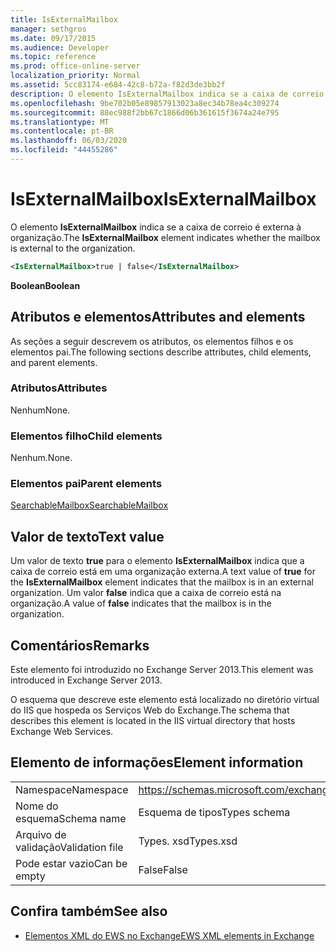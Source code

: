 ```yaml
---
title: IsExternalMailbox
manager: sethgros
ms.date: 09/17/2015
ms.audience: Developer
ms.topic: reference
ms.prod: office-online-server
localization_priority: Normal
ms.assetid: 5cc83174-e684-42c8-b72a-f82d3de3bb2f
description: O elemento IsExternalMailbox indica se a caixa de correio é externa à organização.
ms.openlocfilehash: 9be702b05e89857913023a8ec34b78ea4c309274
ms.sourcegitcommit: 88ec988f2bb67c1866d06b361615f3674a24e795
ms.translationtype: MT
ms.contentlocale: pt-BR
ms.lasthandoff: 06/03/2020
ms.locfileid: "44455286"
---
```

# <a name="isexternalmailbox"></a><span data-ttu-id="6599e-103">IsExternalMailbox</span><span class="sxs-lookup"><span data-stu-id="6599e-103">IsExternalMailbox</span></span>

<span data-ttu-id="6599e-104">O elemento **IsExternalMailbox** indica se a caixa de correio é externa à organização.</span><span class="sxs-lookup"><span data-stu-id="6599e-104">The **IsExternalMailbox** element indicates whether the mailbox is external to the organization.</span></span> 
  
```XML
<IsExternalMailbox>true | false</IsExternalMailbox>
```

 <span data-ttu-id="6599e-105">**Boolean**</span><span class="sxs-lookup"><span data-stu-id="6599e-105">**Boolean**</span></span>
## <a name="attributes-and-elements"></a><span data-ttu-id="6599e-106">Atributos e elementos</span><span class="sxs-lookup"><span data-stu-id="6599e-106">Attributes and elements</span></span>

<span data-ttu-id="6599e-107">As seções a seguir descrevem os atributos, os elementos filhos e os elementos pai.</span><span class="sxs-lookup"><span data-stu-id="6599e-107">The following sections describe attributes, child elements, and parent elements.</span></span>
  
### <a name="attributes"></a><span data-ttu-id="6599e-108">Atributos</span><span class="sxs-lookup"><span data-stu-id="6599e-108">Attributes</span></span>

<span data-ttu-id="6599e-109">Nenhum</span><span class="sxs-lookup"><span data-stu-id="6599e-109">None.</span></span>
  
### <a name="child-elements"></a><span data-ttu-id="6599e-110">Elementos filho</span><span class="sxs-lookup"><span data-stu-id="6599e-110">Child elements</span></span>

<span data-ttu-id="6599e-111">Nenhum.</span><span class="sxs-lookup"><span data-stu-id="6599e-111">None.</span></span>
  
### <a name="parent-elements"></a><span data-ttu-id="6599e-112">Elementos pai</span><span class="sxs-lookup"><span data-stu-id="6599e-112">Parent elements</span></span>

[<span data-ttu-id="6599e-113">SearchableMailbox</span><span class="sxs-lookup"><span data-stu-id="6599e-113">SearchableMailbox</span></span>](searchablemailbox.md)
  
## <a name="text-value"></a><span data-ttu-id="6599e-114">Valor de texto</span><span class="sxs-lookup"><span data-stu-id="6599e-114">Text value</span></span>

<span data-ttu-id="6599e-115">Um valor de texto **true** para o elemento **IsExternalMailbox** indica que a caixa de correio está em uma organização externa.</span><span class="sxs-lookup"><span data-stu-id="6599e-115">A text value of **true** for the **IsExternalMailbox** element indicates that the mailbox is in an external organization.</span></span> <span data-ttu-id="6599e-116">Um valor **false** indica que a caixa de correio está na organização.</span><span class="sxs-lookup"><span data-stu-id="6599e-116">A value of **false** indicates that the mailbox is in the organization.</span></span> 
  
## <a name="remarks"></a><span data-ttu-id="6599e-117">Comentários</span><span class="sxs-lookup"><span data-stu-id="6599e-117">Remarks</span></span>

<span data-ttu-id="6599e-118">Este elemento foi introduzido no Exchange Server 2013.</span><span class="sxs-lookup"><span data-stu-id="6599e-118">This element was introduced in Exchange Server 2013.</span></span>
  
<span data-ttu-id="6599e-119">O esquema que descreve este elemento está localizado no diretório virtual do IIS que hospeda os Serviços Web do Exchange.</span><span class="sxs-lookup"><span data-stu-id="6599e-119">The schema that describes this element is located in the IIS virtual directory that hosts Exchange Web Services.</span></span>
  
## <a name="element-information"></a><span data-ttu-id="6599e-120">Elemento de informações</span><span class="sxs-lookup"><span data-stu-id="6599e-120">Element information</span></span>

|||
|:-----|:-----|
|<span data-ttu-id="6599e-121">Namespace</span><span class="sxs-lookup"><span data-stu-id="6599e-121">Namespace</span></span>  <br/> |https://schemas.microsoft.com/exchange/services/2006/types  <br/> |
|<span data-ttu-id="6599e-122">Nome do esquema</span><span class="sxs-lookup"><span data-stu-id="6599e-122">Schema name</span></span>  <br/> |<span data-ttu-id="6599e-123">Esquema de tipos</span><span class="sxs-lookup"><span data-stu-id="6599e-123">Types schema</span></span>  <br/> |
|<span data-ttu-id="6599e-124">Arquivo de validação</span><span class="sxs-lookup"><span data-stu-id="6599e-124">Validation file</span></span>  <br/> |<span data-ttu-id="6599e-125">Types. xsd</span><span class="sxs-lookup"><span data-stu-id="6599e-125">Types.xsd</span></span>  <br/> |
|<span data-ttu-id="6599e-126">Pode estar vazio</span><span class="sxs-lookup"><span data-stu-id="6599e-126">Can be empty</span></span>  <br/> |<span data-ttu-id="6599e-127">False</span><span class="sxs-lookup"><span data-stu-id="6599e-127">False</span></span>  <br/> |
   
## <a name="see-also"></a><span data-ttu-id="6599e-128">Confira também</span><span class="sxs-lookup"><span data-stu-id="6599e-128">See also</span></span>



- [<span data-ttu-id="6599e-129">Elementos XML do EWS no Exchange</span><span class="sxs-lookup"><span data-stu-id="6599e-129">EWS XML elements in Exchange</span></span>](ews-xml-elements-in-exchange.md)

